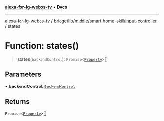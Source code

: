 [**alexa-for-lg-webos-tv**](../../../../../../README.md) • **Docs**

***

[alexa-for-lg-webos-tv](../../../../../../modules.md) / [bridge/lib/middle/smart-home-skill/input-controller](../README.md) / states

# Function: states()

> **states**(`backendControl`): `Promise`\<[`Property`](../../../../../../common/smart-home-skill/response/namespaces/SHSContext/interfaces/Property.md)\>[]

## Parameters

• **backendControl**: [`BackendControl`](../../../../backend/backend-control/classes/BackendControl.md)

## Returns

`Promise`\<[`Property`](../../../../../../common/smart-home-skill/response/namespaces/SHSContext/interfaces/Property.md)\>[]
